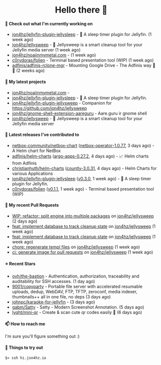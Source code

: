 <h1 align=center>Hello there 👋</h1>

#### 👷 Check out what I'm currently working on

- [jon4hz/jellyfin-plugin-jellysleep](https://github.com/jon4hz/jellyfin-plugin-jellysleep) - 🌙 A sleep timer plugin for Jellyfin. (1 week ago)
- [jon4hz/jellysweep](https://github.com/jon4hz/jellysweep) - 🧹 Jellysweep is a smart cleanup tool for your Jellyfin media server (1 week ago)
- [jon4hz/noaiinmymetal.com](https://github.com/jon4hz/noaiinmymetal.com) -  (1 week ago)
- [c0rydoras/folien](https://github.com/c0rydoras/folien) - Terminal based presentation tool (WIP) (1 week ago)
- [adfinis/adfinis-rclone-mgr](https://github.com/adfinis/adfinis-rclone-mgr) - Mounting Google Drive - The Adfinis way 🧙✨ (2 weeks ago)

#### 🌱 My latest projects

- [jon4hz/noaiinmymetal.com](https://github.com/jon4hz/noaiinmymetal.com) - 
- [jon4hz/jellyfin-plugin-jellysleep](https://github.com/jon4hz/jellyfin-plugin-jellysleep) - 🌙 A sleep timer plugin for Jellyfin.
- [jon4hz/jellyfin-plugin-jellysweep](https://github.com/jon4hz/jellyfin-plugin-jellysweep) - Companion for https://github.com/jon4hz/jellysweep
- [jon4hz/gnome-shell-extension-aareguru](https://github.com/jon4hz/gnome-shell-extension-aareguru) - Aare.guru ir gnome shell
- [jon4hz/jellysweep](https://github.com/jon4hz/jellysweep) - 🧹 Jellysweep is a smart cleanup tool for your Jellyfin media server

#### 🔭 Latest releases I've contributed to

- [netbox-community/netbox-chart](https://github.com/netbox-community/netbox-chart) ([netbox-operator-1.0.77](https://github.com/netbox-community/netbox-chart/releases/tag/netbox-operator-1.0.77), 3 days ago) - A Helm chart for NetBox
- [adfinis/helm-charts](https://github.com/adfinis/helm-charts) ([argo-apps-0.27.2](https://github.com/adfinis/helm-charts/releases/tag/argo-apps-0.27.2), 4 days ago) - 📈 Helm charts from Adfinis
- [christianhuth/helm-charts](https://github.com/christianhuth/helm-charts) ([countly-3.0.31](https://github.com/christianhuth/helm-charts/releases/tag/countly-3.0.31), 4 days ago) - Helm Charts for various Applications
- [jon4hz/jellyfin-plugin-jellysleep](https://github.com/jon4hz/jellyfin-plugin-jellysleep) ([v0.3.0](https://github.com/jon4hz/jellyfin-plugin-jellysleep/releases/tag/v0.3.0), 1 week ago) - 🌙 A sleep timer plugin for Jellyfin.
- [c0rydoras/folien](https://github.com/c0rydoras/folien) ([v0.1.1](https://github.com/c0rydoras/folien/releases/tag/v0.1.1), 1 week ago) - Terminal based presentation tool (WIP)

#### 🔨 My recent Pull Requests

- [WIP: refactor: split engine into multiple packages](https://github.com/jon4hz/jellysweep/pull/74) on [jon4hz/jellysweep](https://github.com/jon4hz/jellysweep) (2 days ago)
- [feat: implement database to track cleanup state](https://github.com/jon4hz/jellysweep/pull/70) on [jon4hz/jellysweep](https://github.com/jon4hz/jellysweep) (1 week ago)
- [feat: implement database to track cleanup state](https://github.com/jon4hz/jellysweep/pull/69) on [jon4hz/jellysweep](https://github.com/jon4hz/jellysweep) (1 week ago)
- [chore: regenerate templ files](https://github.com/jon4hz/jellysweep/pull/68) on [jon4hz/jellysweep](https://github.com/jon4hz/jellysweep) (1 week ago)
- [ci: generate image for pull requests](https://github.com/jon4hz/jellysweep/pull/67) on [jon4hz/jellysweep](https://github.com/jon4hz/jellysweep) (1 week ago)

#### ⭐ Recent Stars

- [ovh/the-bastion](https://github.com/ovh/the-bastion) - Authentication, authorization, traceability and auditability for SSH accesses. (1 day ago)
- [9001/copyparty](https://github.com/9001/copyparty) - Portable file server with accelerated resumable uploads, dedup, WebDAV, FTP, TFTP, zeroconf, media indexer, thumbnails&#43;&#43; all in one file, no deps (3 days ago)
- [johnpc/karaoke-for-jellyfin](https://github.com/johnpc/karaoke-for-jellyfin) -  (3 days ago)
- [gabm/Satty](https://github.com/gabm/Satty) - Satty - Modern Screenshot Annotation. (5 days ago)
- [lyqht/mini-qr](https://github.com/lyqht/mini-qr) - Create &amp; scan cute qr codes easily 👾 (6 days ago)

#### 📫 How to reach me
I'm sure you'll figure something out :)

#### 👀 Things to try out
```
$> ssh hi.jon4hz.io
```